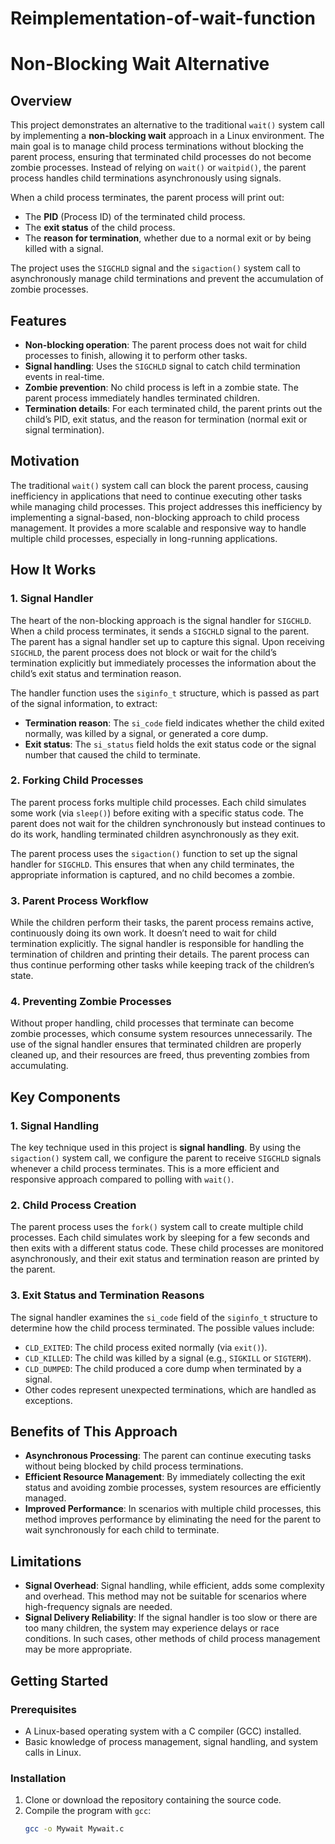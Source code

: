 # Reimplementation-of-wait-function
# Non-Blocking Wait Alternative

## Overview

This project demonstrates an alternative to the traditional `wait()` system call by implementing a **non-blocking wait** approach in a Linux environment. The main goal is to manage child process terminations without blocking the parent process, ensuring that terminated child processes do not become zombie processes. Instead of relying on `wait()` or `waitpid()`, the parent process handles child terminations asynchronously using signals.

When a child process terminates, the parent process will print out:
- The **PID** (Process ID) of the terminated child process.
- The **exit status** of the child process.
- The **reason for termination**, whether due to a normal exit or by being killed with a signal.

The project uses the `SIGCHLD` signal and the `sigaction()` system call to asynchronously manage child terminations and prevent the accumulation of zombie processes.

## Features

- **Non-blocking operation**: The parent process does not wait for child processes to finish, allowing it to perform other tasks.
- **Signal handling**: Uses the `SIGCHLD` signal to catch child termination events in real-time.
- **Zombie prevention**: No child process is left in a zombie state. The parent process immediately handles terminated children.
- **Termination details**: For each terminated child, the parent prints out the child’s PID, exit status, and the reason for termination (normal exit or signal termination).

## Motivation

The traditional `wait()` system call can block the parent process, causing inefficiency in applications that need to continue executing other tasks while managing child processes. This project addresses this inefficiency by implementing a signal-based, non-blocking approach to child process management. It provides a more scalable and responsive way to handle multiple child processes, especially in long-running applications.

## How It Works

### 1. Signal Handler

The heart of the non-blocking approach is the signal handler for `SIGCHLD`. When a child process terminates, it sends a `SIGCHLD` signal to the parent. The parent has a signal handler set up to capture this signal. Upon receiving `SIGCHLD`, the parent process does not block or wait for the child’s termination explicitly but immediately processes the information about the child’s exit status and termination reason.

The handler function uses the `siginfo_t` structure, which is passed as part of the signal information, to extract:
- **Termination reason**: The `si_code` field indicates whether the child exited normally, was killed by a signal, or generated a core dump.
- **Exit status**: The `si_status` field holds the exit status code or the signal number that caused the child to terminate.

### 2. Forking Child Processes

The parent process forks multiple child processes. Each child simulates some work (via `sleep()`) before exiting with a specific status code. The parent does not wait for the children synchronously but instead continues to do its work, handling terminated children asynchronously as they exit.

The parent process uses the `sigaction()` function to set up the signal handler for `SIGCHLD`. This ensures that when any child terminates, the appropriate information is captured, and no child becomes a zombie.

### 3. Parent Process Workflow

While the children perform their tasks, the parent process remains active, continuously doing its own work. It doesn’t need to wait for child termination explicitly. The signal handler is responsible for handling the termination of children and printing their details. The parent process can thus continue performing other tasks while keeping track of the children’s state.

### 4. Preventing Zombie Processes

Without proper handling, child processes that terminate can become zombie processes, which consume system resources unnecessarily. The use of the signal handler ensures that terminated children are properly cleaned up, and their resources are freed, thus preventing zombies from accumulating.

## Key Components

### 1. **Signal Handling**

The key technique used in this project is **signal handling**. By using the `sigaction()` system call, we configure the parent to receive `SIGCHLD` signals whenever a child process terminates. This is a more efficient and responsive approach compared to polling with `wait()`.

### 2. **Child Process Creation**

The parent process uses the `fork()` system call to create multiple child processes. Each child simulates work by sleeping for a few seconds and then exits with a different status code. These child processes are monitored asynchronously, and their exit status and termination reason are printed by the parent.

### 3. **Exit Status and Termination Reasons**

The signal handler examines the `si_code` field of the `siginfo_t` structure to determine how the child process terminated. The possible values include:
- `CLD_EXITED`: The child process exited normally (via `exit()`).
- `CLD_KILLED`: The child was killed by a signal (e.g., `SIGKILL` or `SIGTERM`).
- `CLD_DUMPED`: The child produced a core dump when terminated by a signal.
- Other codes represent unexpected terminations, which are handled as exceptions.

## Benefits of This Approach

- **Asynchronous Processing**: The parent can continue executing tasks without being blocked by child process terminations.
- **Efficient Resource Management**: By immediately collecting the exit status and avoiding zombie processes, system resources are efficiently managed.
- **Improved Performance**: In scenarios with multiple child processes, this method improves performance by eliminating the need for the parent to wait synchronously for each child to terminate.

## Limitations

- **Signal Overhead**: Signal handling, while efficient, adds some complexity and overhead. This method may not be suitable for scenarios where high-frequency signals are needed.
- **Signal Delivery Reliability**: If the signal handler is too slow or there are too many children, the system may experience delays or race conditions. In such cases, other methods of child process management may be more appropriate.

## Getting Started

### Prerequisites

- A Linux-based operating system with a C compiler (GCC) installed.
- Basic knowledge of process management, signal handling, and system calls in Linux.

### Installation

1. Clone or download the repository containing the source code.
2. Compile the program with `gcc`:
   ```bash
   gcc -o Mywait Mywait.c
